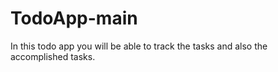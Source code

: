 # TodoApp-main
In this todo app you will be able to track the tasks and also the accomplished tasks.
